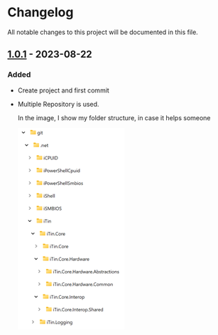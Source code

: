 ﻿# Changelog
All notable changes to this project will be documented in this file.

## [1.0.1] - 2023-08-22

### Added

  - Create project and first commit

  - Multiple Repository is used.

    In the image, I show my folder structure, in case it helps someone

    ![multi-repo.png][mutli-repo] 

[mutli-repo]: ./assets/multi-repo.png "folder structure"

[1.0.1]: https://github.com/iAJTin/iTin.Core.Interop.Windows.Devices.Graphics.Font/releases/tag/v1.0.1
